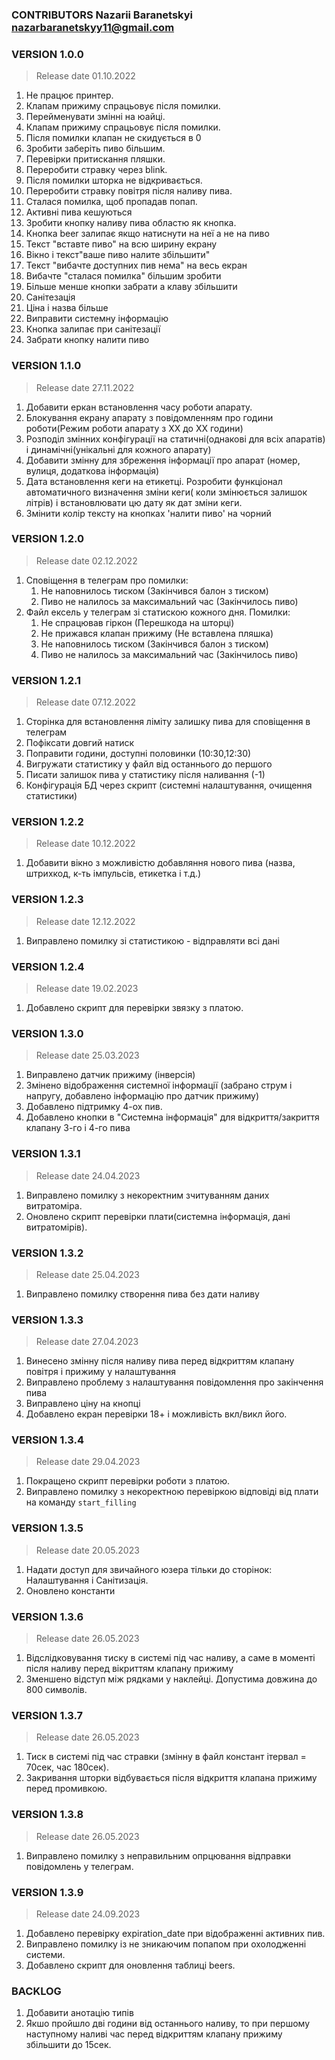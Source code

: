 ### CONTRIBUTORS Nazarii Baranetskyi nazarbaranetskyy11@gmail.com
### VERSION 1.0.0
> Release date 01.10.2022
1. Не працює принтер. 
2. Клапам прижиму спрацьовує після помилки. 
3. Перейменувати змінні на юайці.
4. Клапам прижиму спрацьовує після помилки. 
5. Після помилки клапан не скидується в 0 
6. Зробити заберіть пиво більшим. 
7. Перевірки притискання пляшки.
8. Переробити стравку через blink.
9. Після помилки шторка не відкривається. 
10. Переробити стравку повітря після наливу пива.
11. Сталася помилка, щоб пропадав попап.
12. Активні пива кешуються
13. Зробити кнопку наливу пива областю як кнопка. 
14. Кнопка beer залипає якщо натиснути на неї а не на пиво
15. Текст "вставте пиво" на всю ширину екрану
16. Вікно і текст"ваше пиво налите збільшити" 
17. Текст "вибачте доступних пив нема" на весь екран
18. Вибачте "сталася помилка" більшим зробити 
19. Більше менше кнопки забрати а клаву збільшити 
20. Санітезація 
21. Ціна і назва більше 
22. Виправити системну інформацію 
23. Кнопка залипає при санітезації
24. Забрати кнопку налити пиво

### VERSION 1.1.0
> Release date 27.11.2022
1. Добавити еркан встановлення часу роботи апарату.
2. Блокування екрану апарату з повідомленням про години роботи(Режим роботи апарату з ХХ до ХХ години)
3. Розподіл змінних конфігурації на статичні(однакові для всіх апаратів) і динамічні(унікальні для кожного апарату)
4. Добавити змінну для збреження інформації про апарат (номер, вулиця, додаткова інформація)
5. Дата встановлення кеги на етикетці. Розробити функціонал автоматичного визначення зміни кеги( коли змінюється залишок літрів) і встановлювати цю дату як дат зміни кеги.
6. Змінити колір тексту на кнопках 'налити пиво' на чорний

### VERSION 1.2.0
> Release date 02.12.2022
1. Сповіщення в телеграм про помилки:
   1. Не наповнилось тиском (Закінчився балон з тиском)
   2. Пиво не налилось за максимальний час (Закінчилось пиво)
2. Файл ексель у телеграм зі статискою кожного дня. Помилки:
   1. Не спрацював гіркон (Перешкода на шторці)
   2. Не прижався клапан прижиму (Не вставлена пляшка)
   3. Не наповнилось тиском (Закінчився балон з тиском)
   4. Пиво не налилось за максимальний час (Закінчилось пиво)

### VERSION 1.2.1
> Release date 07.12.2022
1. Сторінка для встановлення ліміту залишку пива для сповіщення в телеграм
2. Пофіксати довгий натиск
3. Поправити години, доступні половинки (10:30,12:30)
4. Вигружати статистику у файл від останнього до першого
5. Писати залишок пива у статистику після наливання (-1)
6. Конфігурація БД через скрипт (системні налаштування, очищення статистики)

### VERSION 1.2.2
> Release date 10.12.2022
1. Добавити вікно з можливістю добавляння нового пива (назва, штрихкод, к-ть імпульсів, етикетка і т.д.)

### VERSION 1.2.3
> Release date 12.12.2022
1. Виправлено помилку зі статистикою - відправляти всі дані

### VERSION 1.2.4
> Release date 19.02.2023
1. Добавлено скрипт для перевірки звязку з платою.

### VERSION 1.3.0
> Release date 25.03.2023
1. Виправлено датчик прижиму (інверсія)
2. Змінено відображення системної інформації (забрано струм і напругу, добавлено інформацію про датчик прижиму)
3. Добавлено підтримку 4-ох пив.
4. Добавлено кнопки в "Системна інформація" для відкриття/закриття клапану 3-го і 4-го пива

### VERSION 1.3.1
> Release date 24.04.2023
1. Виправлено помилку з некоректним зчитуванням даних витратоміра.
2. Оновлено скрипт перевірки плати(системна інформація, дані витратомірів).

### VERSION 1.3.2
> Release date 25.04.2023
1. Виправлено помилку створення пива без дати наливу

### VERSION 1.3.3
> Release date 27.04.2023
1. Винесено змінну після наливу пива перед відкриттям клапану повітря і прижиму у налаштування
2. Виправлено проблему з налаштування повідомлення про закінчення пива
3. Виправлено ціну на кнопці
4. Добавлено екран перевірки 18+ і можливість вкл/викл його.

### VERSION 1.3.4
> Release date 29.04.2023
1. Покращено скрипт перевірки роботи з платою.
2. Виправлено помилку з некоректною перевіркою відповіді від плати на команду `start_filling`

### VERSION 1.3.5
> Release date 20.05.2023
1. Надати доступ для звичайного юзера тільки до сторінок: Налаштування і Санітизація.
2. Оновлено константи

### VERSION 1.3.6
> Release date 26.05.2023
1. Відслідковування тиску в системі під час наливу, а саме в моменті після наливу перед вікриттям клапану прижиму
2. Зменшено відступ між рядками у наклейці. Допустима довжина до 800 символів.

### VERSION 1.3.7
> Release date 26.05.2023
1. Тиск в системі під час стравки (змінну в файл констант ітервал = 70сек, час 180сек).
2. Закривання шторки відбувається після відкриття клапана прижиму перед промивкою.

### VERSION 1.3.8
> Release date 26.05.2023
1. Виправлено помилку з неправильним опрцювання відправки повідомлень у телеграм.

### VERSION 1.3.9
> Release date 24.09.2023
1. Добавлено перевірку expiration_date при відображенні активних пив.
2. Виправлено помилку із не зникаючим попапом при охолодженні системи.
3. Добавлено скрипт для оновлення таблиці beers. 

### BACKLOG
1. Добавити анотацію типів
2. Якшо пройшло дві години від останнього наливу, то при першому наступному наливі час перед відкриттям клапану прижиму збільшити до 15сек.
